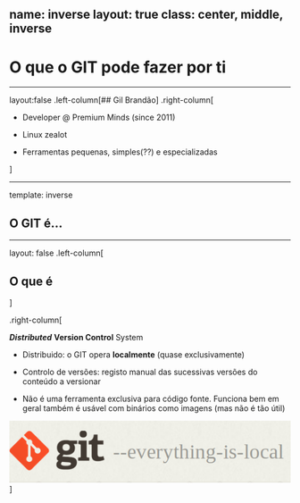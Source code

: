 name: inverse
layout: true
class: center, middle, inverse
---

# O que o GIT pode fazer por ti

---

layout:false
.left-column[## Gil Brandão]
.right-column[

- Developer @ Premium Minds (since 2011)

- Linux zealot

- Ferramentas pequenas, simples(??) e especializadas

]

---
template: inverse
## O GIT é...
---

layout: false
.left-column[
  ## O que é
  ]

.right-column[

**_Distributed_** **Version Control** System

- Distribuido: o GIT opera **localmente** (quase exclusivamente)


- Controlo de versões: registo manual das sucessivas versões do conteúdo a
  versionar

- Não é uma ferramenta exclusiva para código fonte. Funciona bem em
  geral também é usável com binários como imagens (mas não é tão útil)


![local](images/local.png)
]



